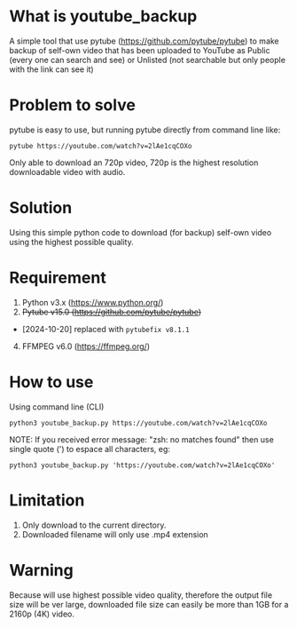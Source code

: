 # What is youtube_backup
A simple tool that use pytube (https://github.com/pytube/pytube) to make backup of self-own video that has been uploaded to YouTube as Public (every one can search and see) or Unlisted (not searchable but only people with the link can see it)

# Problem to solve
pytube is easy to use, but running pytube directly from command line like:
```
pytube https://youtube.com/watch?v=2lAe1cqCOXo
```
Only able to download an 720p video, 720p is the highest resolution downloadable video with audio.

# Solution
Using this simple python code to download (for backup) self-own video using the highest possible quality.

# Requirement
1. Python v3.x (https://www.python.org/)
2. ~~Pytube v15.0 (https://github.com/pytube/pytube)~~
  - [2024-10-20] replaced with `pytubefix v8.1.1`
4. FFMPEG v6.0 (https://ffmpeg.org/)

# How to use
Using command line (CLI)
```
python3 youtube_backup.py https://youtube.com/watch?v=2lAe1cqCOXo
```

NOTE: If you received error message: "zsh: no matches found" then use single quote (') to espace all characters, eg:
```
python3 youtube_backup.py 'https://youtube.com/watch?v=2lAe1cqCOXo'
```

# Limitation
1. Only download to the current directory.
2. Downloaded filename will only use .mp4 extension

# Warning
Because will use highest possible video quality, therefore the output file size will be ver large, downloaded file size can easily be more than 1GB for a 2160p (4K) video.
